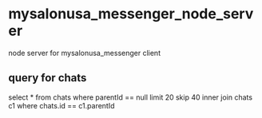 # mysalonusa_messenger_node_server

node server for mysalonusa_messenger client

## query for chats

select \* from chats where parentId == null limit 20 skip 40 inner join chats c1
where chats.id == c1.parentId
